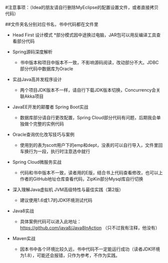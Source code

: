 #注意事项：（Idea的朋友请自行删除MyEclipse的配置设置文件，或者直接拷贝代码）

##文件夹名分别对应书名，书中代码都在文件里

* Head First 设计模式
  *部分模式因中途换过电脑，JAR包可以用反编译工具查看部分代码

* Spring源码深度解析
  * 书中版本和项目中版本不一致，不影响源码阅读，改动部分不大。JDBC部分代码中数据库为Oracle

* 实战Java高并发程序设计
  * 两个项目JDK版本不一样，请自行下载JDK版本切换，Concurrency会关联Akka项目

* JavaEE开发的颠覆者 Spring Boot实战
  * 数据库部分请自行更改配置，Spring Cloud部分代码有问题，后期我会单独做个完整的实例代码

* Oracle查询优化改写技巧与案例
  * 使用到的表为scott用户下的emp和dept，没表的可以自行导入，文件里回车换行为一段，执行时注意选中就行

* Spring Cloud微服务实战
  * 代码和书中版本不一致，读者用的E版，结合书上代码查看修改，也可以上作者的GitHub地址仓库查看代码，ZipKin部分Mysql库自行切换

* 深入理解Java虚拟机 JVM高级特性与最佳实践（第2版）
  * 建议使用1.6或1.7的JDK环境测试代码

* Java8实战
  * 具体案例代码可以进入此地址：https://github.com/java8/Java8InAction （只不过我有注释，他没有）

* Maven实战
  * 因本书中各个环境比较久远，书中代码不一定能运行成功（读者JDK环境为1.8），可能还会报错，只作为参考，不作为实践。
